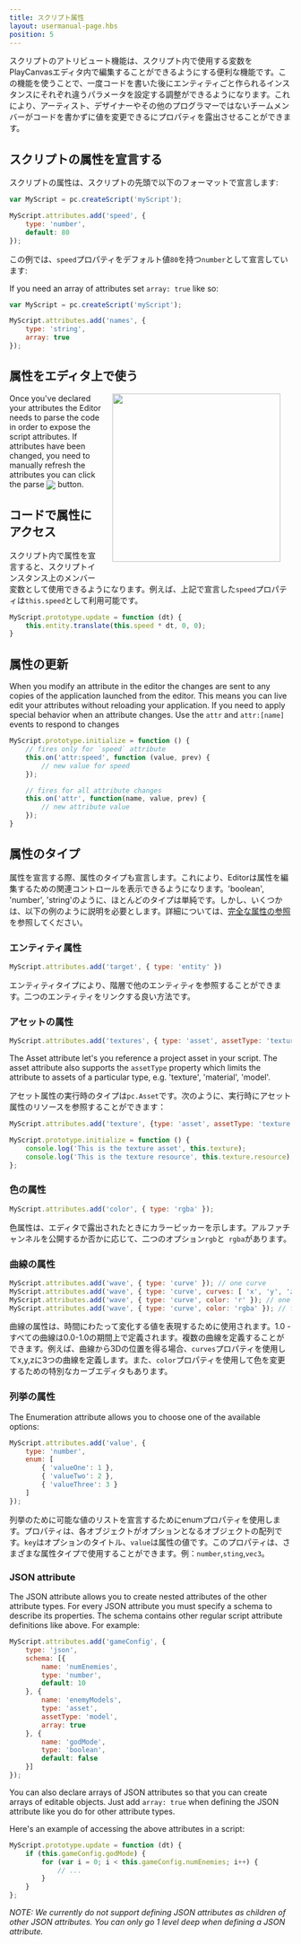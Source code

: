 ```yaml
---
title: スクリプト属性
layout: usermanual-page.hbs
position: 5
---
```


スクリプトのアトリビュート機能は、スクリプト内で使用する変数をPlayCanvasエディタ内で編集することができるようにする便利な機能です。この機能を使うことで、一度コードを書いた後にエンティティごと作られるインスタンスにそれぞれ違うパラメータを設定する調整ができるようになります。これにより、アーティスト、デザイナーやその他のプログラマーではないチームメンバーがコードを書かずに値を変更できるにプロパティを露出させることができます。

## スクリプトの属性を宣言する

スクリプトの属性は、スクリプトの先頭で以下のフォーマットで宣言します:

```javascript
var MyScript = pc.createScript('myScript');

MyScript.attributes.add('speed', {
    type: 'number',
    default: 80
});
```

この例では、`speed`プロパティをデフォルト値`80`を持つ`number`として宣言しています:

If you need an array of attributes set `array: true` like so:

```javascript
var MyScript = pc.createScript('myScript');

MyScript.attributes.add('names', {
    type: 'string',
    array: true
});
```

## 属性をエディタ上で使う

<img loading="lazy" src="/images/user-manual/scripting/script-attributes.jpg" style="width: 300px; float: right; padding: 20px; padding-top: 0px;">

Once you've declared your attributes the Editor needs to parse the code in order to expose the script attributes. If attributes have been changed, you need to manually refresh the attributes you can click the parse <img loading="lazy" src="/images/user-manual/scripting/parse-button.jpg" style="display: inline; vertical-align: middle;"> button.

## コードで属性にアクセス

スクリプト内で属性を宣言すると、スクリプトインスタンス上のメンバー変数として使用できるようになります。例えば、上記で宣言した`speed`プロパティは`this.speed`として利用可能です。

```javascript
MyScript.prototype.update = function (dt) {
    this.entity.translate(this.speed * dt, 0, 0);
}
```

## 属性の更新

When you modify an attribute in the editor the changes are sent to any copies of the application launched from the editor. This means you can live edit your attributes without reloading your application. If you need to apply special behavior when an attribute changes. Use the `attr` and `attr:[name]` events to respond to changes

```javascript
MyScript.prototype.initialize = function () {
    // fires only for `speed` attribute
    this.on('attr:speed', function (value, prev) {
        // new value for speed
    });

    // fires for all attribute changes
    this.on('attr', function(name, value, prev) {
        // new attribute value
    });
}
```

## 属性のタイプ

属性を宣言する際、属性のタイプも宣言します。これにより、Editorは属性を編集するための関連コントロールを表示できるようになります。'boolean', 'number', 'string'のように、ほとんどのタイプは単純です。しかし、いくつかは、以下の例のように説明を必要とします。詳細については、[完全な属性の参照][1]を参照してください。

### エンティティ属性

```javascript
MyScript.attributes.add('target', { type: 'entity' })
```

エンティティタイプにより、階層で他のエンティティを参照することができます。二つのエンティティをリンクする良い方法です。


### アセットの属性

```javascript
MyScript.attributes.add('textures', { type: 'asset', assetType: 'texture', array: true });
```

The Asset attribute let's you reference a project asset in your script. The asset attribute also supports the `assetType` property which limits the attribute to assets of a particular type, e.g. 'texture', 'material', 'model'.

アセット属性の実行時のタイプは`pc.Asset`です。次のように、実行時にアセット属性のリソースを参照することができます：

```javascript
MyScript.attributes.add('texture', {type: 'asset', assetType: 'texture'});

MyScript.prototype.initialize = function () {
    console.log('This is the texture asset', this.texture);
    console.log('This is the texture resource', this.texture.resource);
};

```

### 色の属性

```javascript
MyScript.attributes.add('color', { type: 'rgba' });
```

色属性は、エディタで露出されたときにカラーピッカーを示します。アルファチャンネルを公開するか否かに応じて、二つのオプション`rgb`と` rgba`があります。

### 曲線の属性

```javascript
MyScript.attributes.add('wave', { type: 'curve' }); // one curve
MyScript.attributes.add('wave', { type: 'curve', curves: [ 'x', 'y', 'z' ] }); // three curves: x, y, z
MyScript.attributes.add('wave', { type: 'curve', color: 'r' }); // one curve for red channel
MyScript.attributes.add('wave', { type: 'curve', color: 'rgba' }); // four curves for full color including alpha
```

曲線の属性は、時間にわたって変化する値を表現するために使用されます。1.0 - すべての曲線は0.0-1.0の期間上で定義されます。複数の曲線を定義することができます。例えば、曲線から3Dの位置を得る場合、`curves`プロパティを使用してx,y,zに3つの曲線を定義します。また、`color`プロパティを使用して色を変更するための特別なカーブエディタもあります。

### 列挙の属性

The Enumeration attribute allows you to choose one of the available options:

```javascript
MyScript.attributes.add('value', {
    type: 'number',
    enum: [
        { 'valueOne': 1 },
        { 'valueTwo': 2 },
        { 'valueThree': 3 }
    ]
});
```

列挙のために可能な値のリストを宣言するためにenumプロパティを使用します。プロパティは、各オブジェクトがオプションとなるオブジェクトの配列です。`key`はオプションのタイトル、`value`は属性の値です。このプロパティは、さまざまな属性タイプで使用することができます。例：`number`,`sting`,`vec3`。

### JSON attribute

The JSON attribute allows you to create nested attributes of the other attribute types. For every JSON attribute you must specify a schema to describe its properties. The schema contains other regular script attribute definitions like above. For example:

```javascript
MyScript.attributes.add('gameConfig', {
    type: 'json',
    schema: [{
        name: 'numEnemies',
        type: 'number',
        default: 10
    }, {
        name: 'enemyModels',
        type: 'asset',
        assetType: 'model',
        array: true
    }, {
        name: 'godMode',
        type: 'boolean',
        default: false
    }]
});
```

You can also declare arrays of JSON attributes so that you can create arrays of editable objects. Just add `array: true` when defining the JSON attribute like you do for other attribute types.

Here's an example of accessing the above attributes in a script:
```javascript
MyScript.prototype.update = function (dt) {
    if (this.gameConfig.godMode) {
        for (var i = 0; i < this.gameConfig.numEnemies; i++) {
            // ...
        }
    }
};
```

*NOTE: We currently do not support defining JSON attributes as children of other JSON attributes. You can only go 1 level deep when defining a JSON attribute.*

[1]: /api/pc.ScriptAttributes.html
